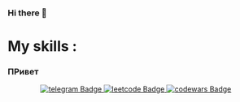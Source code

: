 ### Hi there 👋
<h1>My skills : </h1>
<h3>ПРивет</h3>
<div id="header" align="center">
  <a href="https://t.me/Herokiri">
    <img src="https://camo.githubusercontent.com/cf4ed981404024c1adfc79d5575c4edf1836c4fe36b24b03383ece888cef7e29/68747470733a2f2f696d672e736869656c64732e696f2f62616467652f54656c656772616d2d3243413545303f7374796c653d666f722d7468652d6261646765266c6f676f3d74656c656772616d266c6f676f436f6c6f723d7768697465" alt="telegram Badge"/>
  </a>
  <a href="https://leetcode.com/herokiri/">
    <img src="https://camo.githubusercontent.com/9009e098c2603c3e657e7f1754da9a88ba7ca17cbbc95abbac4257b26ec6ff8a/68747470733a2f2f696d672e736869656c64732e696f2f62616467652f2d4c656574436f64652d4646413131363f7374796c653d666f722d7468652d6261646765266c6f676f3d4c656574436f6465266c6f676f436f6c6f723d626c61636b" alt="leetcode Badge"/>
  </a>
  <a href="https://www.codewars.com/users/herokiri">
    <img src="https://camo.githubusercontent.com/9302030df1576ff819e48ca282a375a9f54f85026dabec3d7362af3bff9567dd/68747470733a2f2f696d672e736869656c64732e696f2f62616467652f436f6465776172732d4231333631453f7374796c653d666f722d7468652d6261646765266c6f676f3d436f646577617273266c6f676f436f6c6f723d7768697465" alt="codewars Badge"/>
  </a>
</div>

